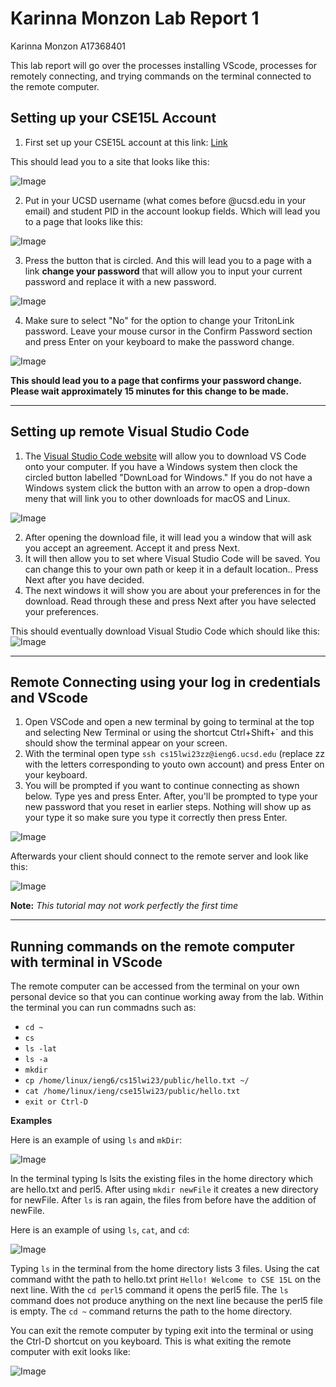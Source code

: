 # Karinna Monzon Lab Report 1

Karinna Monzon
A17368401

This lab report will go over the processes installing VScode, processes for remotely connecting, and trying commands on the terminal connected to the remote computer.

## **Setting up your CSE15L Account**

1. First set up your CSE15L account at this link: [Link](https://sdacs.ucsd.edu/~icc/index.php)

This should lead you to a site that looks like this:

![Image](https://github.com/karinnamonzon/cse-15l-lab-report/blob/main/Account%20Lookup%20-%20sdacs.ucsd.edu.png?raw=true)

2. Put in your UCSD username (what comes before @ucsd.edu in your email) and student PID in the account lookup fields. Which will lead you to a page that looks like this:

![Image](https://github.com/karinnamonzon/cse-15l-lab-report/blob/main/Login.png?raw=true)

3. Press the button that is circled. And this will lead you to a page with a link **change your password** that will allow you to input your current password and replace it with a new password. 

![Image](https://github.com/karinnamonzon/cse-15l-lab-report/blob/main/ChangepassLink.png?raw=true)

4. Make sure to select "No" for the option to change your TritonLink password. Leave your mouse cursor in the Confirm Password section and press Enter on your keyboard to make the password change.

![Image](https://github.com/karinnamonzon/cse-15l-lab-report/blob/main/ChangingPassPage.png?raw=true)

**This should lead you to a page that confirms your password change. Please wait approximately 15 minutes for this change to be made.**

---

## **Setting up remote Visual Studio Code**

1. The [Visual Studio Code website](https://code.visualstudio.com/) will allow you to download VS Code onto your computer. If you have a Windows system then clock the circled button labelled "DownLoad for Windows." If you do not have a Windows system click the button with an arrow to open a drop-down meny that will link you to other downloads for macOS and Linux.

![Image](https://github.com/karinnamonzon/cse-15l-lab-report/blob/main/VSCode%20website.png?raw=true)

2. After opening the download file, it will lead you a window that will ask you accept an  agreement. Accept it and press Next.
3. It will then allow you to set where Visual Studio Code will be saved. You can change this to your own path or keep it in a default location.. Press Next after you have decided.
4. The next windows it will show you are about your preferences in for the download. Read through these and press Next after you have selected your preferences.

This should eventually download Visual Studio Code which should like this:
![Image](https://github.com/karinnamonzon/cse-15l-lab-report/blob/main/VSCodeOpen.png?raw=true)

---
## **Remote Connecting using your log in credentials and VScode**
1. Open VSCode and open a new terminal by going to terminal at the top and selecting New Terminal or using the shortcut Ctrl+Shift+` and this should show the terminal appear on your screen.
2. With the terminal open type `ssh cs15lwi23zz@ieng6.ucsd.edu` (replace zz with the letters corresponding to youto own account) and press Enter on your keyboard.
3. You will be prompted if you want to continue connecting as shown below. Type yes and press Enter. After, you'll be prompted to type your new password that you reset in earlier steps. Nothing will show up as your type it so make sure you type it correctly then press Enter.

![Image](https://github.com/karinnamonzon/cse-15l-lab-report/blob/main/promptYes.PNG?raw=true)

Afterwards your client should connect to the remote server and look like this:

![Image](https://github.com/karinnamonzon/cse-15l-lab-report/blob/main/remoteConnectedTerminal.png?raw=true)

**Note:**
*This tutorial may not work perfectly the first time*

---
## **Running commands on the remote computer with terminal in VScode**

The remote computer can be accessed from the terminal on your own personal device so that you can continue working away from the lab.
Within the terminal you can run commadns such as:
- `cd ~`
- `cs`
- `ls -lat`
- `ls -a`
- `mkdir`
- `cp /home/linux/ieng6/cs15lwi23/public/hello.txt ~/`
- `cat /home/linux/ieng/cse15lwi23/public/hello.txt`
- `exit or Ctrl-D`

**Examples**

Here is an example of using `ls` and `mkDir`:

![Image](https://github.com/karinnamonzon/cse-15l-lab-report/blob/main/lsAndmkDir.png?raw=true)

In the terminal typing ls lsits the existing files in the home directory which are hello.txt and perl5. After using `mkdir newFile` it creates a new directory for newFile. After `ls` is ran again, the files from before have the addition of newFile.

Here is an example of using `ls`, `cat`, and `cd`:

![Image](https://github.com/karinnamonzon/cse-15l-lab-report/blob/main/terminaltest.png?raw=true)

Typing `ls` in the terminal from the home directory lists 3 files. Using the cat command witht the path to hello.txt print `Hello! Welcome to CSE 15L` on the next line. With the `cd perl5` command it opens the perl5 file. The `ls` command does not produce anything on the next line because the perl5 file is empty. The `cd ~` command returns the path to the home directory.

You can exit the remote computer by typing exit into the terminal or using the Ctrl-D shortcut on you keyboard. This is what exiting the remote computer with exit looks like:

![Image](https://github.com/karinnamonzon/cse-15l-lab-report/blob/main/exitRemote.png?raw=true)



